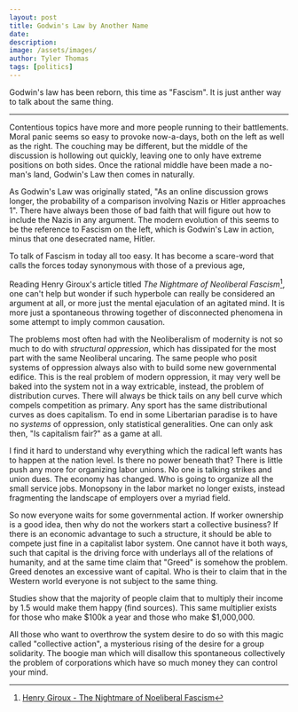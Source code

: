 ```yaml
---
layout: post
title: Godwin's Law by Another Name
date: 
description: 
image: /assets/images/
author: Tyler Thomas
tags: [politics]
---
```



Godwin's law has been reborn, this time as "Fascism".  It is just anther way to
talk about the same thing.  

---

Contentious topics have more and more people running to their battlements.
Moral panic seems so easy to provoke now-a-days, both on the left as well as the
right.  The couching may be different, but the middle of the discussion is
hollowing out quickly, leaving one to only have extreme positions on both
sides.  Once the rational middle have been made a no-man's land, Godwin's Law
then comes in naturally.

As Godwin's Law was originally stated, "As an online discussion grows longer, the
probability of a comparison involving Nazis or Hitler approaches 1".  There have
always been those of bad faith that will figure out how to include the Nazis in
any argument.  The modern evolution of this seems to be the reference to Fascism
on the left, which is Godwin's Law in action, minus that one desecrated name,
Hitler.

To talk of Fascism in today all too easy.  It has become a scare-word that calls
the forces today synonymous with those of a previous age, 


Reading Henry Giroux's article titled *The Nightmare of Neoliberal Fascism*[^1],
one can't help but wonder if such hyperbole can really be considered an argument
at all, or more just the mental ejaculation of an agitated mind.  It is more
just a spontaneous throwing together of disconnected phenomena in some attempt
to imply common causation.  

The problems most often had with the Neoliberalism of modernity is not so much
to do with *structural oppression*, which has dissipated for the most part with
the same Neoliberal uncaring.  The same people who posit systems of oppression
always also with to build some new governmental edifice.  This is the real
problem of modern oppression, it may very well be baked into the system not in a
way extricable, instead, the problem of distribution curves. There will always
be thick tails on any bell curve which compels competition as primary.  Any
sport has the same distributional curves as does capitalism.  To end in some
Libertarian paradise is to have no *systems* of oppression, only statistical
generalities.  One can only ask then, "Is capitalism fair?" as a game at all.

I find it hard to understand why everything which the radical left wants has to
happen at the nation level.  Is there no power beneath that?  There is little
push any more for organizing labor unions.  No one is talking strikes and union
dues.  The economy has changed.  Who is going to organize all the small service
jobs.  Monopsony in the labor market no longer exists, instead fragmenting the
landscape of employers over a myriad field.  

So now everyone waits for some governmental action.  If worker ownership is a
good idea, then why do not the workers start a collective business?  If there is
an economic advantage to such a structure, it should be able to compete just
fine in a capitalist labor system.  One cannot have it both ways, such that
capital is the driving force with underlays all of the relations of humanity,
and at the same time claim that "Greed" is somehow the problem.  Greed denotes
an excessive want of capital.  Who is their to claim that in the Western world
everyone is not subject to the same thing. 

Studies show that the majority of people claim that to multiply their income by
1.5 would make them happy (find sources).  This same multiplier exists for those
who make $100k a year and those who make $1,000,000.  


All those who want to overthrow the system desire to do so with this magic
called "collective action", a mysterious rising of the desire for a group
solidarity.  The boogie man which will disallow this spontaneous collectively
the problem of corporations which have so much money they can control your
mind. 

[^1]: [Henry Giroux - The Nightmare of Noeliberal Fascism](https://truthout.org/articles/henry-a-giroux-the-nightmare-of-neoliberal-fascism/)
